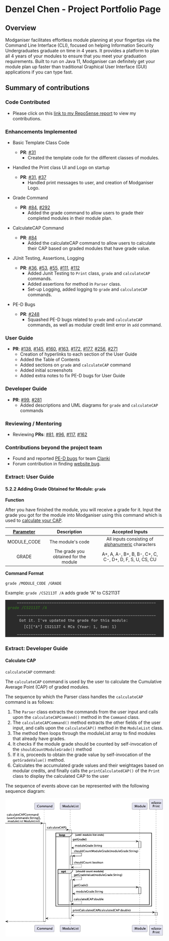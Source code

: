 # Denzel Chen - Project Portfolio Page

## Overview

Modganiser facilitates effortless module planning at your fingertips via the Command Line Interface (CLI), focused on helping
Information Security Undergraduates graduate on time in 4 years. It provides a platform to plan all 4 years of your modules
to ensure that you meet your graduation requirements.
Built to run on Java 11, Modganiser can definitely get your module plan up faster than traditional Graphical User Interface (GUI)
applications if you can type fast.

## Summary of contributions

### Code Contributed
* Please click on this [link to my RepoSense report](https://nus-cs2113-ay2223s2.github.io/tp-dashboard/?search=denzelcjy&breakdown=true&sort=groupTitle%20dsc&sortWithin=title&since=2023-02-17&timeframe=commit&mergegroup=&groupSelect=groupByRepos&checkedFileTypes=docs~functional-code~test-code~other) to view my contributions.

### Enhancements Implemented
* Basic Template Class Code
    * **PR**: [#31](https://github.com/AY2223S2-CS2113T-T09-4/tp/pull/31)
      * Created the template code for the different classes of modules.

* Handled the Print class UI and Logo on startup
    * **PR**: [#31](https://github.com/AY2223S2-CS2113T-T09-4/tp/pull/31), [#37](https://github.com/AY2223S2-CS2113T-T09-4/tp/pull/37) 
      * Handled print messages to user, and creation of Modganiser Logo.

* Grade Command
    * **PR**: [#84](https://github.com/AY2223S2-CS2113T-T09-4/tp/pull/84), 
[#292](https://github.com/AY2223S2-CS2113T-T09-4/tp/pull/292)
      * Added the grade command to allow users to grade their completed modules in their module plan.

* CalculateCAP Command
    * **PR**: [#84](https://github.com/AY2223S2-CS2113T-T09-4/tp/pull/84)
      * Added the calculateCAP command to allow users to calculate their CAP based on graded modules that have grade value.
<div style="page-break-after: always;"></div>

* JUnit Testing, Assertions, Logging
    * **PR**: [#36](https://github.com/AY2223S2-CS2113T-T09-4/tp/pull/36), 
[#53](https://github.com/AY2223S2-CS2113T-T09-4/tp/pull/53), 
[#55](https://github.com/AY2223S2-CS2113T-T09-4/tp/pull/55), 
[#111](https://github.com/AY2223S2-CS2113T-T09-4/tp/pull/111), 
[#112](https://github.com/AY2223S2-CS2113T-T09-4/tp/pull/112)
      * Added Junit Testing to `Print` class,  `grade` and `calculateCAP` commands.
      * Added assertions for method in `Parser` class.
      * Set-up Logging, added logging to `grade` and `calculateCAP` commands.

* PE-D Bugs
    * **PR**: [#248](https://github.com/AY2223S2-CS2113T-T09-4/tp/pull/248)
      * Squashed PE-D bugs related to `grade` and `calculateCAP` commands, as well as modular credit limit error in `add` command.

### User Guide
* **PR**: [#138](https://github.com/AY2223S2-CS2113T-T09-4/tp/pull/138), 
[#145](https://github.com/AY2223S2-CS2113T-T09-4/tp/pull/145), 
[#160](https://github.com/AY2223S2-CS2113T-T09-4/tp/pull/160), 
[#163](https://github.com/AY2223S2-CS2113T-T09-4/tp/pull/163), 
[#172](https://github.com/AY2223S2-CS2113T-T09-4/tp/pull/172), 
[#177](https://github.com/AY2223S2-CS2113T-T09-4/tp/pull/177), 
[#256](https://github.com/AY2223S2-CS2113T-T09-4/tp/pull/256),
[#271](https://github.com/AY2223S2-CS2113T-T09-4/tp/pull/271)
  * Creation of hyperlinks to each section of the User Guide
  * Added the Table of Contents
  * Added sections on `grade` and `calculateCAP` command
  * Added initial screenshots
  * Added extra notes to fix PE-D bugs for User Guide

### Developer Guide
* **PR**: [#99](https://github.com/AY2223S2-CS2113T-T09-4/tp/pull/99), 
[#281](https://github.com/AY2223S2-CS2113T-T09-4/tp/pull/281)
  * Added descriptions and UML diagrams for `grade` and `calculateCAP` commands

### Reviewing / Mentoring
* Reviewing **PRs**: [#81](https://github.com/AY2223S2-CS2113T-T09-4/tp/pull/81), 
[#96](https://github.com/AY2223S2-CS2113T-T09-4/tp/pull/96),
[#117](https://github.com/AY2223S2-CS2113T-T09-4/tp/pull/117), 
[#162](https://github.com/AY2223S2-CS2113T-T09-4/tp/pull/162)

### Contributions beyond the project team
* Found and reported [PE-D bugs](https://github.com/denzelcjy/ped/issues) for team [Clanki](https://github.com/AY2223S2-CS2113-T15-4/tp)
* Forum contribution in finding [website bug](https://github.com/nus-cs2113-AY2223S2/forum/issues/23).

<div style="page-break-after: always;"></div>

### Extract: User Guide
#### 5.2.2 Adding Grade Obtained for Module: `grade`
**Function**

After you have finished the module, you will receive a grade for it. Input the grade you got for the module into Modganiser using this command which is used to [calculate your CAP](https://ay2223s2-cs2113t-t09-4.github.io/tp/UserGuide.html#542-calculating-your-current-cap-calculatecap).

| [Parameter](https://ay2223s2-cs2113t-t09-4.github.io/tp/UserGuide.html#8-glossary) |              Description              |                     Accepted Inputs                     |
|:------------------------:|:-------------------------------------:|:-------------------------------------------------------:|
|       MODULE_CODE        |           The module's code           | All inputs consisting of [alphanumeric](https://ay2223s2-cs2113t-t09-4.github.io/tp/UserGuide.html#8-glossary) characters                       |
|          GRADE           | The grade you obtained for the module | A+, A, A-, B+, B, B-, C+, C, C-, D+, D, F, S, U, CS, CU |

**Command Format**

`grade /MODULE_CODE /GRADE`

Example: `grade /CS2113T /A` adds grade “A” to CS2113T

![GradeCommand](../UG_Screenshots/InputGrade.png)

<div style="page-break-after: always;"></div>

### Extract: Developer Guide
#### Calculate CAP

`calculateCAP` command:

The `calculateCAP` command is used by the user to calculate the Cumulative Average Point (CAP) of graded modules.

The sequence by which the Parser class handles the `calculateCAP` command is as follows:
1. The `Parser` class extracts the commands from the user input and calls upon the `calculateCAPCommand()` method
   in the `Command` class.
2. The `calculateCAPCommand()` method extracts the other fields of the user input, and calls upon the
   `calculateCAP()` method in the `ModuleList` class.
3. The method then loops through the moduleList array to find modules that already have grades.
4. It checks if the module grade should be counted by self-invocation of the `shouldCountModuleGrade()` method
5. If it is, proceeds to obtain the grade value by self-invocation of the `getGradeValue()` method.
6. Calculates the accumulated grade values and their weightages based on modular credits, and finally calls the
   `printCalculatedCAP()` of the `Print` class to display the calculated CAP to the user

<div style="page-break-after: always;"></div>

The sequence of events above can be represented with the following sequence diagram:

![calculateCAP](../diagrams/CalculateCAP.png)